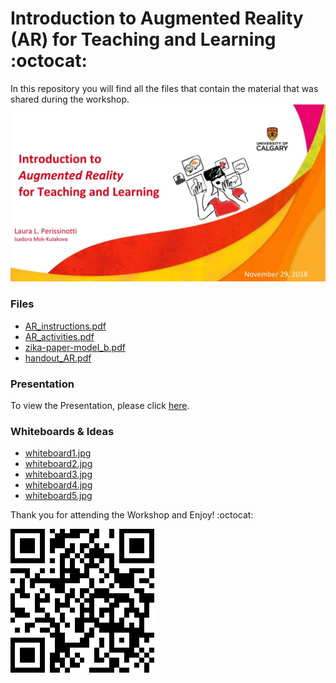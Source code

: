 # Introduction to Augmented Reality (AR) for Teaching and Learning  :octocat: 

In this repository you will find all the files that contain the material that was shared during the workshop.
![slide0](https://github.com/perissinotti/ARworkshop/blob/master/other/AR_workshop.jpg)

### Files
* [AR_instructions.pdf](https://github.com/perissinotti/ARworkshop/blob/master/activities/AR_instructions.pdf)
* [AR_activities.pdf](https://github.com/perissinotti/ARworkshop/blob/master/activities/AR_activities.pdf)
* [zika-paper-model_b.pdf](https://github.com/perissinotti/ARworkshop/blob/master/activities/zika-paper-model_b.pdf)
* [handout_AR.pdf](https://github.com/perissinotti/ARworkshop/blob/master/handout_AR.pdf)

### Presentation
To view the Presentation, please click [here](https://docs.google.com/presentation/d/e/2PACX-1vSV_LXkpBjZXiu2--LwwopvlHcABnHKG6X13Z-FEmLVR-kv8xOdlSLWDqIaVUHj5IXD-OCdSK8fwRxV/pub?start=false&loop=false&delayms=3000&slide=id.p1).

### Whiteboards & Ideas
* [whiteboard1.jpg](https://github.com/perissinotti/ARworkshop/blob/master/whiteboards/whiteboard1.jpg)
* [whiteboard2.jpg](https://github.com/perissinotti/ARworkshop/blob/master/whiteboards/whiteboard2.jpg)
* [whiteboard3.jpg](https://github.com/perissinotti/ARworkshop/blob/master/whiteboards/whiteboard3.jpg)
* [whiteboard4.jpg](https://github.com/perissinotti/ARworkshop/blob/master/whiteboards/whiteboard4.jpg)
* [whiteboard5.jpg](https://github.com/perissinotti/ARworkshop/blob/master/whiteboards/whiteboard5.jpg)

Thank you for attending the Workshop and Enjoy! :octocat: 

![qrcode](https://github.com/perissinotti/ARworkshop/blob/master/other/thank_you.png)
